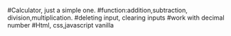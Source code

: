 #Calculator, just a simple one.
#function:addition,subtraction, division,multiplication.
#deleting input, clearing inputs
#work with decimal number
#Html, css,javascript vanilla
